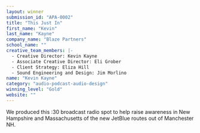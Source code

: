 ```yaml
---
layout: winner
submission_id: "APA-0002"
title: "This Just In"
first_name: "Kevin"
last_name: "Kayne"
company_name: "Blaze Partners"
school_name: ""
creative_team_members: |-
  - Creative Director: Kevin Kayne
  - Associate Creative Director: Eli Grober
  - Client Strategy: Eliza Hill
  - Sound Engineering and Design: Jim Morlino
name: "Kevin Kayne"
category: "audio-podcast-audio-design"
winning_level: "Gold"
website: ""
---
```


We produced this :30 broadcast radio spot to help raise awareness in New Hampshire and Massachusetts of the new JetBlue routes out of Manchester NH.
